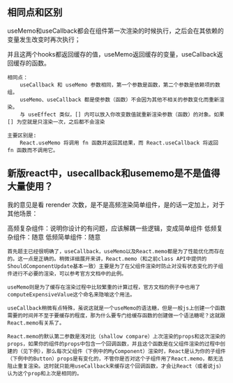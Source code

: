 ## 相同点和区别
useMemo和useCallback都会在组件第一次渲染的时候执行，之后会在其依赖的变量发生改变时再次执行；

并且这两个hooks都返回缓存的值，useMemo返回缓存的变量，useCallback返回缓存的函数。
```
相同点：
	useCallback 和 useMemo 参数相同，第一个参数是函数，第二个参数是依赖项的数组。
	useMemo、useCallback 都是使参数（函数）不会因为其他不相关的参数变化而重新渲染。
	与 useEffect 类似，[] 内可以放入你改变数值就重新渲染参数（函数）的对象。如果 [] 为空就是只渲染一次，之后都不会渲染

主要区别是:
	React.useMemo 将调用 fn 函数并返回其结果，而 React.useCallback 将返回 fn 函数而不调用它。
```

## 新版react中，usecallback和usememo是不是值得大量使用？
我的意见是看 rerender 次数，是不是高频渲染简单组件，是的话一定加上，对于其他场景：

高频复杂组件：说明你设计的有问题，应该解耦一些逻辑，变成简单组件
低频复杂组件：随意
低频简单组件：随意
```
首先题主已经很明确了，useCallback，useMemo以及React.memo都是为了性能优化而存在的。这一点是正确的。稍微详细展开来讲，React.memo（和之前class API中提供的ShouldComponentUpdate基本一致）主要是为了在父组件渲染时防止对没有状态变化的子组件进行不必要的渲染，可以参考官方文档中的此例。

useMemo则是为了缓存在渲染过程中比较繁重的计算过程，官方文档的例子中也用了computeExpensiveValue这个命名来隐喻这个用法。

useCallback稍微有点特殊，虽说这就是一个useMemo的语法糖，但是一般js上创建一个函数需要的时间并不至于要缓存的程度，那为什么要专门给缓存函数的创建做一个语法糖呢？这就跟React.memo有关系了。

React.memo的默认第二参数是浅对比（shallow compare）上次渲染的props和这次渲染的props，如果你的组件的props中包含一个回调函数，并且这个函数是在父组件渲染的过程中创建的（见下例），那么每次父组件（下例中的MyComponent）渲染时，React是认为你的子组件（下例中的Button）props是有变化的，不管你是否对这个子组件用了React.memo，都无法阻止重复渲染。这时就只能用useCallback来缓存这个回调函数，才会让React（或者说js）认为这个prop和上次是相同的。
```
